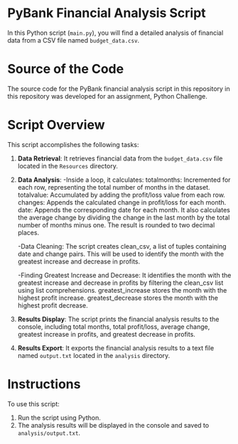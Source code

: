 # PyBank Financial Analysis Script

In this Python script (`main.py`), you will find a detailed analysis of financial data from a CSV file named `budget_data.csv`. 

# Source of the Code

The source code for the PyBank financial analysis script in this repository in this repository was developed for an assignment, Python Challenge. 

# Script Overview

This script accomplishes the following tasks:

1. **Data Retrieval**: It retrieves financial data from the `budget_data.csv` file located in the `Resources` directory.

2. **Data Analysis**:
    -Inside a loop, it calculates:
    totalmonths: Incremented for each row, representing the total number of months in the dataset.
    totalvalue: Accumulated by adding the profit/loss value from each row.
    changes: Appends the calculated change in profit/loss for each month.
    date: Appends the corresponding date for each month.
    It also calculates the average change by dividing the change in the last month by the total number of months minus one. The result is rounded to two decimal places.

    -Data Cleaning:
    The script creates clean_csv, a list of tuples containing date and change pairs. This will be used to identify the month with the greatest increase and decrease in profits.

    -Finding Greatest Increase and Decrease:
    It identifies the month with the greatest increase and decrease in profits by filtering the clean_csv list using list comprehensions.
    greatest_increase stores the month with the highest profit increase.
    greatest_decrease stores the month with the highest profit decrease.

3. **Results Display**: The script prints the financial analysis results to the console, including total months, total profit/loss, average change, greatest increase in profits, and greatest decrease in profits.

4. **Results Export**: It exports the financial analysis results to a text file named `output.txt` located in the `analysis` directory.

# Instructions

To use this script:

1. Run the script using Python.
2. The analysis results will be displayed in the console and saved to `analysis/output.txt`.
